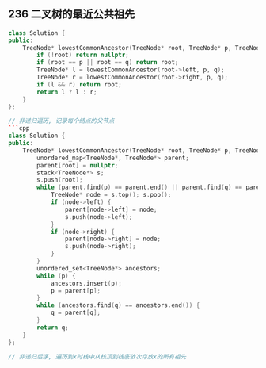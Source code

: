 ## 236 二叉树的最近公共祖先
```cpp
class Solution {
public:
    TreeNode* lowestCommonAncestor(TreeNode* root, TreeNode* p, TreeNode* q) {
        if (!root) return nullptr;
        if (root == p || root == q) return root; 
        TreeNode* l = lowestCommonAncestor(root->left, p, q);
        TreeNode* r = lowestCommonAncestor(root->right, p, q);
        if (l && r) return root;
        return l ? l : r;
    }
};

// 非递归遍历, 记录每个结点的父节点
```cpp
class Solution {
public:
    TreeNode* lowestCommonAncestor(TreeNode* root, TreeNode* p, TreeNode* q) {
        unordered_map<TreeNode*, TreeNode*> parent;
        parent[root] = nullptr;
        stack<TreeNode*> s;
        s.push(root);
        while (parent.find(p) == parent.end() || parent.find(q) == parent.end()) {
            TreeNode* node = s.top(); s.pop();
            if (node->left) {
                parent[node->left] = node;
                s.push(node->left);
            }
            if (node->right) {
                parent[node->right] = node;
                s.push(node->right);
            }
        }
        unordered_set<TreeNode*> ancestors;
        while (p) {
            ancestors.insert(p);
            p = parent[p];
        }
        while (ancestors.find(q) == ancestors.end()) {
            q = parent[q];
        }
        return q;
    }
};
```
```cpp
// 非递归后序, 遍历到x时栈中从栈顶到栈底依次存放x的所有祖先

```
## 
